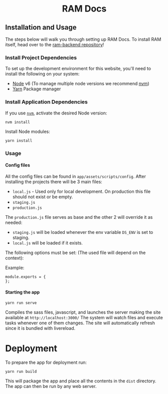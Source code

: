 <h1 align="center">RAM Docs</h1>


## Installation and Usage

The steps below will walk you through setting up RAM Docs. To install RAM itself, head over to the [ram-backend repository](https://github.com/WorldBank-Transport/ram-backend)!

### Install Project Dependencies
To set up the development environment for this website, you'll need to install the following on your system:

- [Node](http://nodejs.org/) v6 (To manage multiple node versions we recommend [nvm](https://github.com/creationix/nvm))
- [Yarn](https://yarnpkg.com/) Package manager

### Install Application Dependencies

If you use [`nvm`](https://github.com/creationix/nvm), activate the desired Node version:

```
nvm install
```

Install Node modules:

```
yarn install
```

### Usage

#### Config files
All the config files can be found in `app/assets/scripts/config`.
After installing the projects there will be 3 main files:
  - `local.js` - Used only for local development. On production this file should not exist or be empty.
  - `staging.js`
  - `production.js`

The `production.js` file serves as base and the other 2 will override it as needed:
  - `staging.js` will be loaded whenever the env variable `DS_ENV` is set to staging.
  - `local.js` will be loaded if it exists.

The following options must be set: (The used file will depend on the context):

Example:
```
module.exports = {
};
```

#### Starting the app

```
yarn run serve
```
Compiles the sass files, javascript, and launches the server making the site available at `http://localhost:3000/`
The system will watch files and execute tasks whenever one of them changes.
The site will automatically refresh since it is bundled with livereload.

# Deployment
To prepare the app for deployment run:

```
yarn run build
```
This will package the app and place all the contents in the `dist` directory.
The app can then be run by any web server.
